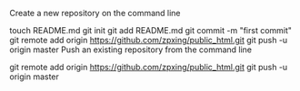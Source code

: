 Create a new repository on the command line

touch README.md
git init
git add README.md
git commit -m "first commit"
git remote add origin https://github.com/zpxing/public_html.git
git push -u origin master
Push an existing repository from the command line

git remote add origin https://github.com/zpxing/public_html.git
git push -u origin master
